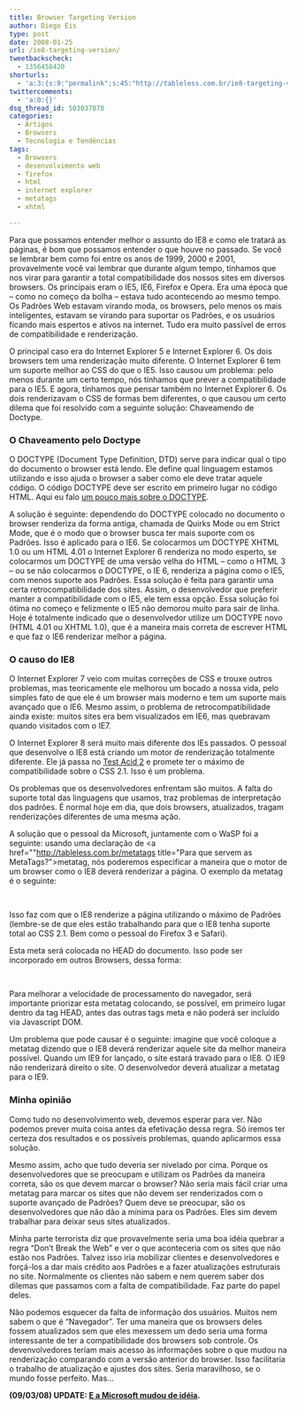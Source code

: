 ```yaml
---
title: Browser Targeting Version
author: Diego Eis
type: post
date: 2008-01-25
url: /ie8-targeting-version/
tweetbackscheck:
  - 1356458420
shorturls:
  - 'a:3:{s:9:"permalink";s:45:"http://tableless.com.br/ie8-targeting-version";s:7:"tinyurl";s:26:"http://tinyurl.com/4ysu77x";s:4:"isgd";s:19:"http://is.gd/vAvgnb";}'
twittercomments:
  - 'a:0:{}'
dsq_thread_id: 503037878
categories:
  - Artigos
  - Browsers
  - Tecnologia e Tendências
tags:
  - Browsers
  - desenvolvimento web
  - firefox
  - html
  - internet explorer
  - metatags
  - xhtml

---
```

Para que possamos entender melhor o assunto do IE8 e como ele tratará as páginas, é bom que possamos entender o que houve no passado. Se você se lembrar bem como foi entre os anos de 1999, 2000 e 2001, provavelmente você vai lembrar que durante algum tempo, tínhamos que nos virar para garantir a total compatibilidade dos nossos sites em diversos browsers. Os principais eram o IE5, IE6, Firefox e Opera. Era uma época que &#8211; como no começo da bolha &#8211; estava tudo acontecendo ao mesmo tempo. Os Padrões Web estavam virando moda, os browsers, pelo menos os mais inteligentes, estavam se virando para suportar os Padrões<!--more-->, e os usuários ficando mais espertos e ativos na internet. Tudo era muito passível de erros de compatibilidade e renderização.

O principal caso era do Internet Explorer 5 e Internet Explorer 6. Os dois browsers tem uma renderização muito diferente. O Internet Explorer 6 tem um suporte melhor ao CSS do que o IE5. Isso causou um problema: pelo menos durante um certo tempo, nós tínhamos que prever a compatibilidade para o IE5. E agora, tínhamos que pensar também no Internet Explorer 6. Os dois renderizavam o CSS de formas bem diferentes, o que causou um certo dilema que foi resolvido com a seguinte solução: Chaveamendo de Doctype.

### O Chaveamento pelo Doctype

O DOCTYPE (Document Type Definition, DTD) serve para indicar qual o tipo do documento o browser está lendo. Ele define qual linguagem estamos utilizando e isso ajuda o browser a saber como ele deve tratar aquele código. O código DOCTYPE deve ser escrito em primeiro lugar no código HTML. Aqui eu falo [um pouco mais sobre o DOCTYPE][1].

A solução é seguinte: dependendo do DOCTYPE colocado no documento o browser renderiza da forma antiga, chamada de Quirks Mode ou em Strict Mode, que é o modo que o browser busca ter mais suporte com os Padrões. Isso é aplicado para o IE6. Se colocarmos um DOCTYPE XHTML 1.0 ou um HTML 4.01 o Internet Explorer 6 renderiza no modo esperto, se colocarmos um DOCTYPE de uma versão velha do HTML &#8211; como o HTML 3 &#8211; ou se não colocarmos o DOCTYPE, o IE 6, renderiza a página como o IE5, com menos suporte aos Padrões. Essa solução é feita para garantir uma certa retrocompatibilidade dos sites. Assim, o desenvolvedor que preferir manter a compatibilidade com o IE5, ele tem essa opção. Essa solução foi ótima no começo e felizmente o IE5 não demorou muito para sair de linha. Hoje é totalmente indicado que o desenvolvedor utilize um DOCTYPE novo (HTML 4.01 ou XHTML 1.0), que é a maneira mais correta de escrever HTML e que faz o IE6 renderizar melhor a página.

### O causo do IE8

O Internet Explorer 7 veio com muitas correções de CSS e trouxe outros problemas, mas teoricamente ele melhorou um bocado a nossa vida, pelo simples fato de que ele é um browser mais moderno e tem um suporte mais avançado que o IE6. Mesmo assim, o problema de retrocompatibilidade ainda existe: muitos sites era bem visualizados em IE6, mas quebravam quando visitados com o IE7.

O Internet Explorer 8 será muito mais diferente dos IEs passados. O pessoal que desenvolve o IE8 está criando um motor de renderização totalmente diferente. Ele já passa no [Test Acid 2][2] e promete ter o máximo de compatibilidade sobre o CSS 2.1. Isso é um problema.

Os problemas que os desenvolvedores enfrentam são muitos. A falta do suporte total das linguagens que usamos, traz problemas de interpretação dos padrões. É normal hoje em dia, que dois browsers, atualizados, tragam renderizações diferentes de uma mesma ação.

A solução que o pessoal da Microsoft, juntamente com o WaSP foi a seguinte: usando uma declaração de <a href=""http://tableless.com.br/metatags title="Para que servem as MetaTags?">metatag</a>, nós poderemos especificar a maneira que o motor de um browser como o IE8 deverá renderizar a página. O exemplo da metatag é o seguinte:

<pre><meta http-equiv="X-UA-Compatible" content="IE=8" />
</pre>

Isso faz com que o IE8 renderize a página utilizando o máximo de Padrões (lembre-se de que eles estão trabalhando para que o IE8 tenha suporte total ao CSS 2.1. Bem como o pessoal do Firefox 3 e Safari).

Esta meta será colocada no HEAD do documento. Isso pode ser incorporado em outros Browsers, dessa forma: 

<pre><meta http-equiv="X-UA-Compatible" content="IE=8;FF=3;OtherUA=4" />
</pre>

Para melhorar a velocidade de processamento do navegador, será importante priorizar esta metatag colocando, se possível, em primeiro lugar dentro da tag HEAD, antes das outras tags meta e não poderá ser incluído via Javascript DOM.

Um problema que pode causar é o seguinte: imagine que você coloque a metatag dizendo que o IE8 deverá renderizar aquele site da melhor maneira possível. Quando um IE9 for lançado, o site estará travado para o IE8. O IE9 não renderizará direito o site. O desenvolvedor deverá atualizar a metatag para o IE9.

### Minha opinião

Como tudo no desenvolvimento web, devemos esperar para ver. Não podemos prever muita coisa antes da efetivação dessa regra. Só iremos ter certeza dos resultados e os possíveis problemas, quando aplicarmos essa solução.

Mesmo assim, acho que tudo deveria ser nivelado por cima. Porque os desenvolvedores que se preocupam e utilizam os Padrões da maneira correta, são os que devem marcar o browser? Não seria mais fácil criar uma metatag para marcar os sites que não devem ser renderizados com o suporte avançado de Padrões? Quem deve se preocupar, são os desenvolvedores que não dão a mínima para os Padrões. Eles sim devem trabalhar para deixar seus sites atualizados.

Minha parte terrorista diz que provavelmente seria uma boa idéia quebrar a regra &#8220;Don&#8217;t Break the Web&#8221; e ver o que aconteceria com os sites que não estão nos Padrões. Talvez isso iria mobilizar clientes e desenvolvedores e forçá-los a dar mais crédito aos Padrões e a fazer atualizações estruturais no site. Normalmente os clientes não sabem e nem querem saber dos dilemas que passamos com a falta de compatibilidade. Faz parte do papel deles.

Não podemos esquecer da falta de informação dos usuários. Muitos nem sabem o que é &#8220;Navegador&#8221;. Ter uma maneira que os browsers deles fossem atualizados sem que eles mexessem um dedo seria uma forma interessante de ter a compatibilidade dos browsers sob controle. Os devenvolvedores teríam mais acesso às informações sobre o que mudou na renderização comparando com a versão anterior do browser. Isso facilitaria o trabalho de atualização e ajustes dos sites. Seria maravilhoso, se o mundo fosse perfeito. Mas&#8230; 

**(09/03/08) UPDATE: [E a Microsoft mudou de idéia][3].**

 [1]: http://tableless.com.br/escrevendo-um-xhtml-valido "Escrevendo um XHTML válido"
 [2]: http://webstandards.org/action/acid2/ "Teste de suporte aos Padrões"
 [3]: http://tableless.com.br/ie8-o-sonho-nao-acabou "A Microsoft mudou de idéia quanto ao Browser Targeting"